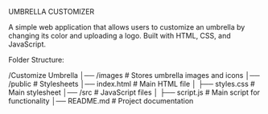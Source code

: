 UMBRELLA CUSTOMIZER

A simple web application that allows users to customize an umbrella by changing its color and uploading a logo. Built with HTML, CSS, and JavaScript.

Folder Structure:

/Customize Umbrella
│── /images           # Stores umbrella images and icons
│── /public              # Stylesheets
    │── index.html        # Main HTML file
│   ├── styles.css    # Main stylesheet
│── /src               # JavaScript files
│   ├── script.js     # Main script for functionality
│── README.md         # Project documentation

